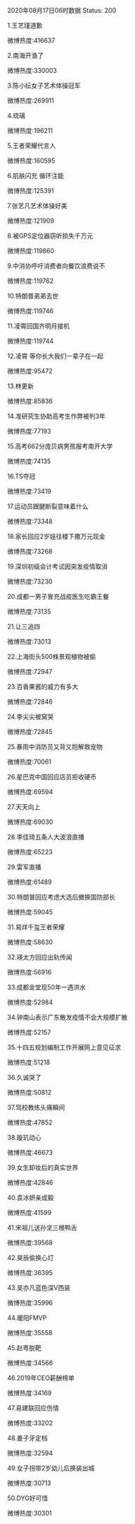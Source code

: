 2020年08月17日06时数据
Status: 200

1.王艺瑾道歉

微博热度:416637

2.南海开渔了

微博热度:330003

3.陈小纭女子艺术体操冠军

微博热度:269911

4.琉璃

微博热度:196211

5.王者荣耀代言人

微博热度:160595

6.肌肤闪充 循环注能

微博热度:125391

7.张艺凡艺术体操好美

微博热度:121909

8.被GPS定位器窃听损失千万元

微博热度:119860

9.中消协呼吁消费者向餐饮浪费说不

微博热度:119762

10.特朗普弟弟去世

微博热度:119746

11.凌霄回国齐明月接机

微博热度:119744

12.凌霄 等你长大我们一辈子在一起

微博热度:95472

13.林更新

微博热度:85836

14.准研究生协助高考生作弊被判3年

微博热度:77193

15.高考662分庞贝病男孩报考南开大学

微博热度:74135

16.TS夺冠

微博热度:73419

17.运动员跟腱断裂意味着什么

微博热度:73348

18.家长回应2岁娃往楼下撒万元现金

微博热度:73268

19.深圳初级会计考试因突发疫情取消

微博热度:73230

20.成都一男子冒充战疫医生吃霸王餐

微博热度:73135

21.让三追四

微博热度:73013

22.上海街头500株景观植物被偷

微博热度:72947

23.百香果酱的威力有多大

微博热度:72846

24.李尖尖被窝哭

微博热度:72845

25.暴雨中消防员又背又抱解救宠物

微博热度:70061

26.星巴克中国回应店员拒收硬币

微博热度:69594

27.天天向上

微博热度:69030

28.李佳琦五条人大波浪直播

微博热度:65223

29.雷军直播

微博热度:61489

30.特朗普回应考虑大选后撤换国防部长

微博热度:59045

31.易烊千玺王者荣耀

微博热度:58630

32.瑛太方回应出轨传闻

微博热度:56916

33.成都金堂现50年一遇洪水

微博热度:52984

34.钟南山表示广东散发疫情不会大规模扩散

微博热度:52157

35.十四五规划编制工作开展网上意见征求

微博热度:51218

36.久诚哭了

微博热度:50812

37.驾校教练头痛瞬间

微博热度:47852

38.璇玑动心

微博热度:46673

39.女生卸妆后的真实世界

微博热度:42846

40.袁冰妍亲成毅

微博热度:41599

41.宋祖儿送孙坚三根鸭舌

微博热度:39568

42.昊辰偷换心灯

微博热度:36395

43.吴亦凡蓝色深V西装

微博热度:35996

44.暖阳FMVP

微博热度:35558

45.赵粤脱靶

微博热度:34566

46.2019年CEO薪酬榜单

微博热度:34169

47.易建联回应伤情

微博热度:33202

48.姜子牙定档

微博热度:32594

49.女子拐带2岁幼儿后换装出城

微博热度:30713

50.DYG好可惜

微博热度:30301

